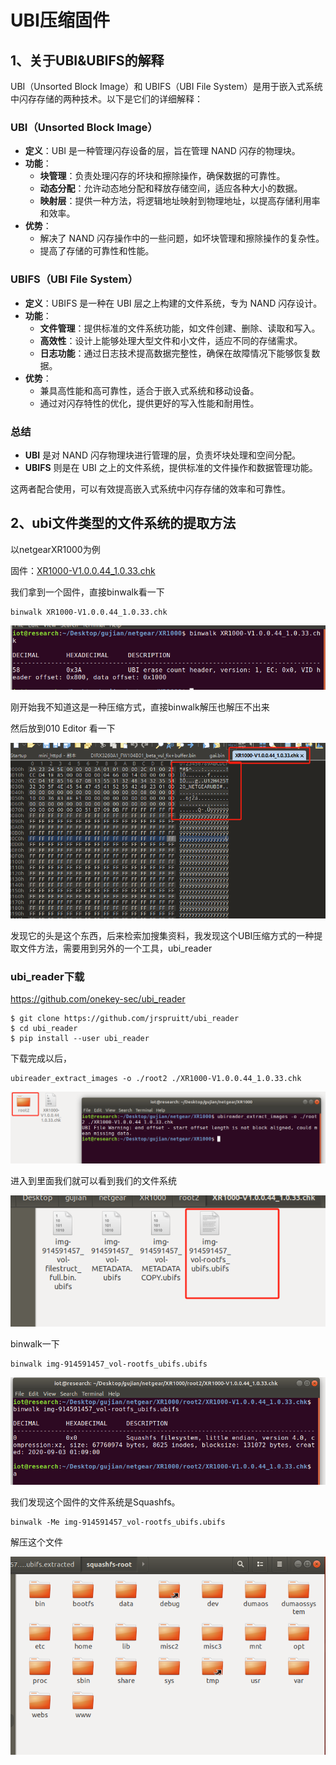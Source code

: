 # UBI压缩固件

## 1、关于UBI&UBIFS的解释

UBI（Unsorted Block Image）和 UBIFS（UBI File System）是用于嵌入式系统中闪存存储的两种技术。以下是它们的详细解释：

### UBI（Unsorted Block Image）

- **定义**：UBI 是一种管理闪存设备的层，旨在管理 NAND 闪存的物理块。
- **功能**：
  - **块管理**：负责处理闪存的坏块和擦除操作，确保数据的可靠性。
  - **动态分配**：允许动态地分配和释放存储空间，适应各种大小的数据。
  - **映射层**：提供一种方法，将逻辑地址映射到物理地址，以提高存储利用率和效率。
- **优势**：
  - 解决了 NAND 闪存操作中的一些问题，如坏块管理和擦除操作的复杂性。
  - 提高了存储的可靠性和性能。

### UBIFS（UBI File System）

- **定义**：UBIFS 是一种在 UBI 层之上构建的文件系统，专为 NAND 闪存设计。
- **功能**：
  - **文件管理**：提供标准的文件系统功能，如文件创建、删除、读取和写入。
  - **高效性**：设计上能够处理大型文件和小文件，适应不同的存储需求。
  - **日志功能**：通过日志技术提高数据完整性，确保在故障情况下能够恢复数据。
- **优势**：
  - 兼具高性能和高可靠性，适合于嵌入式系统和移动设备。
  - 通过对闪存特性的优化，提供更好的写入性能和耐用性。

### 总结

- **UBI** 是对 NAND 闪存物理块进行管理的层，负责坏块处理和空间分配。
- **UBIFS** 则是在 UBI 之上的文件系统，提供标准的文件操作和数据管理功能。

这两者配合使用，可以有效提高嵌入式系统中闪存存储的效率和可靠性。




## 2、ubi文件类型的文件系统的提取方法

以netgearXR1000为例

固件：[XR1000-V1.0.0.44_1.0.33.chk](vx_attachments/200857075815688/XR1000-V1.0.0.44_1.0.33.chk)

我们拿到一个固件，直接binwalk看一下

    binwalk XR1000-V1.0.0.44_1.0.33.chk

![](vx_images/50417294419940.png)

刚开始我不知道这是一种压缩方式，直接binwalk解压也解压不出来

然后放到010 Editor 看一下

![](vx_images/261315144943343.png)


发现它的头是这个东西，后来检索加搜集资料，我发现这个UBI压缩方式的一种提取文件方法，需要用到另外的一个工具，ubi_reader

### ubi_reader下载

https://github.com/onekey-sec/ubi_reader

    $ git clone https://github.com/jrspruitt/ubi_reader
    $ cd ubi_reader
    $ pip install --user ubi_reader


下载完成以后，

    ubireader_extract_images -o ./root2 ./XR1000-V1.0.0.44_1.0.33.chk

![](vx_images/582636042588206.png)

进入到里面我们就可以看到我们的文件系统

![](vx_images/441220329760202.png)


binwalk一下

    binwalk img-914591457_vol-rootfs_ubifs.ubifs

![](vx_images/448883439377485.png)

我们发现这个固件的文件系统是Squashfs。

    binwalk -Me img-914591457_vol-rootfs_ubifs.ubifs

解压这个文件

![](vx_images/174812683954161.png)




























































































